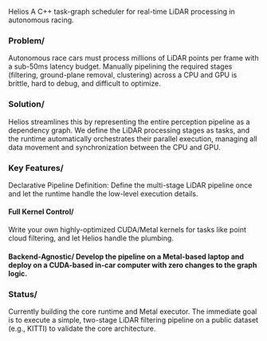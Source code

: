 Helios
A C++ task-graph scheduler for real-time LiDAR processing in autonomous racing.

### Problem/
Autonomous race cars must process millions of LiDAR points per frame with a sub-50ms latency budget. Manually pipelining the required stages (filtering, ground-plane removal, clustering) across a CPU and GPU is brittle, hard to debug, and difficult to optimize.

### Solution/
Helios streamlines this by representing the entire perception pipeline as a dependency graph. We define the LiDAR processing stages as tasks, and the runtime automatically orchestrates their parallel execution, managing all data movement and synchronization between the CPU and GPU.

### Key Features/
Declarative Pipeline Definition: Define the multi-stage LiDAR pipeline once and let the runtime handle the low-level execution details.

#### Full Kernel Control/
Write your own highly-optimized CUDA/Metal kernels for tasks like point cloud filtering, and let Helios handle the plumbing.

#### Backend-Agnostic/ Develop the pipeline on a Metal-based laptop and deploy on a CUDA-based in-car computer with zero changes to the graph logic.

### Status/
Currently building the core runtime and Metal executor. The immediate goal is to execute a simple, two-stage LiDAR filtering pipeline on a public dataset (e.g., KITTI) to validate the core architecture.
